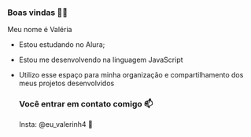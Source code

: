 ### Boas vindas 🌻💛

  Meu nome é Valéria 

- Estou estudando no Alura;
- Estou me desenvolvendo na linguagem JavaScript
- Utilizo esse espaço para minha organização e compartilhamento dos meus projetos desenvolvidos

   ### Você entrar em contato comigo  📫

  Insta: @eu_valerinh4 🌙
  

